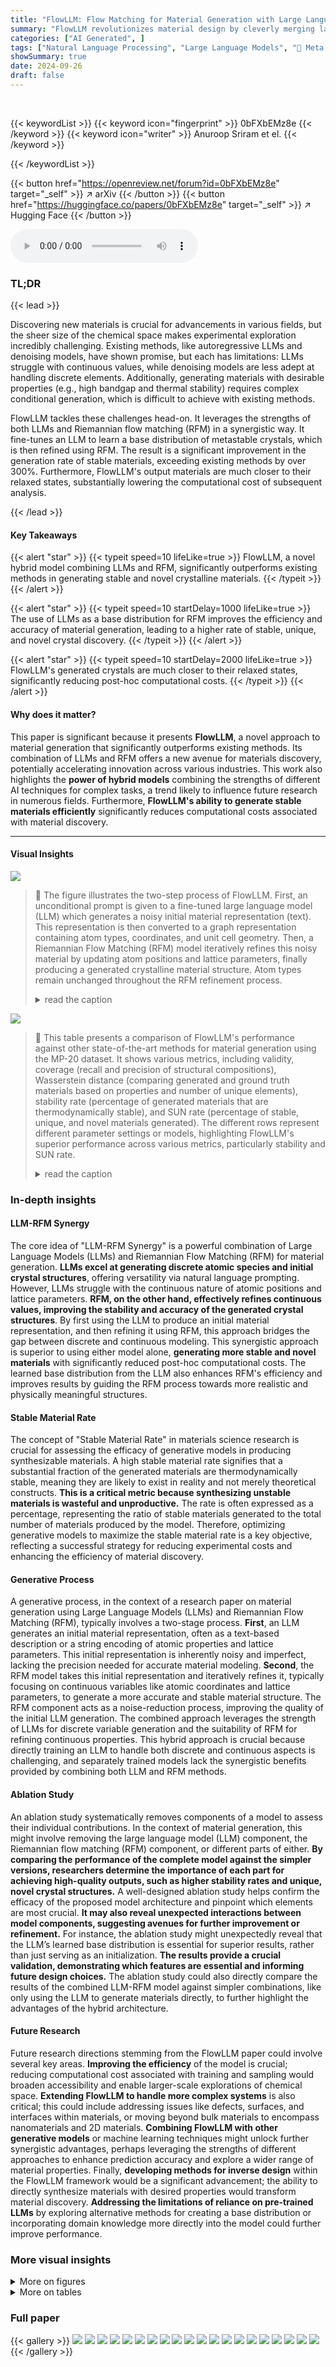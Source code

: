 ```yaml
---
title: "FlowLLM: Flow Matching for Material Generation with Large Language Models as Base Distributions"
summary: "FlowLLM revolutionizes material design by cleverly merging large language models and Riemannian flow matching, yielding a 300% boost in stable material generation!"
categories: ["AI Generated", ]
tags: ["Natural Language Processing", "Large Language Models", "🏢 Meta AI",]
showSummary: true
date: 2024-09-26
draft: false
---
```


<br>

{{< keywordList >}}
{{< keyword icon="fingerprint" >}} 0bFXbEMz8e {{< /keyword >}}
{{< keyword icon="writer" >}} Anuroop Sriram et el. {{< /keyword >}}
 
{{< /keywordList >}}

{{< button href="https://openreview.net/forum?id=0bFXbEMz8e" target="_self" >}}
↗ arXiv
{{< /button >}}
{{< button href="https://huggingface.co/papers/0bFXbEMz8e" target="_self" >}}
↗ Hugging Face
{{< /button >}}



<audio controls>
    <source src="https://ai-paper-reviewer.com/0bFXbEMz8e/podcast.wav" type="audio/wav">
    Your browser does not support the audio element.
</audio>


### TL;DR


{{< lead >}}

Discovering new materials is crucial for advancements in various fields, but the sheer size of the chemical space makes experimental exploration incredibly challenging. Existing methods, like autoregressive LLMs and denoising models, have shown promise, but each has limitations: LLMs struggle with continuous values, while denoising models are less adept at handling discrete elements. Additionally, generating materials with desirable properties (e.g., high bandgap and thermal stability) requires complex conditional generation, which is difficult to achieve with existing methods.

FlowLLM tackles these challenges head-on. It leverages the strengths of both LLMs and Riemannian flow matching (RFM) in a synergistic way.  It fine-tunes an LLM to learn a base distribution of metastable crystals, which is then refined using RFM. The result is a significant improvement in the generation rate of stable materials, exceeding existing methods by over 300%.  Furthermore, FlowLLM's output materials are much closer to their relaxed states, substantially lowering the computational cost of subsequent analysis.

{{< /lead >}}


#### Key Takeaways

{{< alert "star" >}}
{{< typeit speed=10 lifeLike=true >}} FlowLLM, a novel hybrid model combining LLMs and RFM, significantly outperforms existing methods in generating stable and novel crystalline materials. {{< /typeit >}}
{{< /alert >}}

{{< alert "star" >}}
{{< typeit speed=10 startDelay=1000 lifeLike=true >}} The use of LLMs as a base distribution for RFM improves the efficiency and accuracy of material generation, leading to a higher rate of stable, unique, and novel crystal discovery. {{< /typeit >}}
{{< /alert >}}

{{< alert "star" >}}
{{< typeit speed=10 startDelay=2000 lifeLike=true >}} FlowLLM's generated crystals are much closer to their relaxed states, significantly reducing post-hoc computational costs. {{< /typeit >}}
{{< /alert >}}

#### Why does it matter?
This paper is significant because it presents **FlowLLM**, a novel approach to material generation that significantly outperforms existing methods.  Its combination of LLMs and RFM offers a new avenue for materials discovery, potentially accelerating innovation across various industries. This work also highlights the **power of hybrid models** combining the strengths of different AI techniques for complex tasks, a trend likely to influence future research in numerous fields. Furthermore, **FlowLLM's ability to generate stable materials efficiently** significantly reduces computational costs associated with material discovery.

------
#### Visual Insights



![](https://ai-paper-reviewer.com/0bFXbEMz8e/figures_1_1.jpg)

> 🔼 The figure illustrates the two-step process of FlowLLM.  First, an unconditional prompt is given to a fine-tuned large language model (LLM) which generates a noisy initial material representation (text). This representation is then converted to a graph representation containing atom types, coordinates, and unit cell geometry. Then, a Riemannian Flow Matching (RFM) model iteratively refines this noisy material by updating atom positions and lattice parameters, finally producing a generated crystalline material structure. Atom types remain unchanged throughout the RFM refinement process.
> <details>
> <summary>read the caption</summary>
> Figure 1: FlowLLM generative process: the fine-tuned LLM is first prompted with an unconditional query to generate an initial material representation. This material is then iteratively transformed by the RFM model to update its atom positions and lattice parameters. The atom types are static in RFM.
> </details>





![](https://ai-paper-reviewer.com/0bFXbEMz8e/tables_7_1.jpg)

> 🔼 This table presents a comparison of FlowLLM's performance against other state-of-the-art methods for material generation using the MP-20 dataset.  It shows various metrics, including validity, coverage (recall and precision of structural compositions), Wasserstein distance (comparing generated and ground truth materials based on properties and number of unique elements), stability rate (percentage of generated materials that are thermodynamically stable), and SUN rate (percentage of stable, unique, and novel materials generated).  The different rows represent different parameter settings or models, highlighting FlowLLM's superior performance across various metrics, particularly stability and SUN rate.
> <details>
> <summary>read the caption</summary>
> Table 1: Results for material generation on the MP-20 dataset. Stability rate is the percentage of generated materials with Ehull < 0.0 & N-ary ≥ 2.
> </details>





### In-depth insights


#### LLM-RFM Synergy
The core idea of "LLM-RFM Synergy" is a powerful combination of Large Language Models (LLMs) and Riemannian Flow Matching (RFM) for material generation.  **LLMs excel at generating discrete atomic species and initial crystal structures**, offering versatility via natural language prompting. However, LLMs struggle with the continuous nature of atomic positions and lattice parameters.  **RFM, on the other hand, effectively refines continuous values, improving the stability and accuracy of the generated crystal structures**. By first using the LLM to produce an initial material representation, and then refining it using RFM, this approach bridges the gap between discrete and continuous modeling. This synergistic approach is superior to using either model alone, **generating more stable and novel materials** with significantly reduced post-hoc computational costs. The learned base distribution from the LLM also enhances RFM's efficiency and improves results by guiding the RFM process towards more realistic and physically meaningful structures.

#### Stable Material Rate
The concept of "Stable Material Rate" in materials science research is crucial for assessing the efficacy of generative models in producing synthesizable materials.  A high stable material rate signifies that a substantial fraction of the generated materials are thermodynamically stable, meaning they are likely to exist in reality and not merely theoretical constructs.  **This is a critical metric because synthesizing unstable materials is wasteful and unproductive.**  The rate is often expressed as a percentage, representing the ratio of stable materials generated to the total number of materials produced by the model.  Therefore, optimizing generative models to maximize the stable material rate is a key objective, reflecting a successful strategy for reducing experimental costs and enhancing the efficiency of material discovery.

#### Generative Process
A generative process, in the context of a research paper on material generation using Large Language Models (LLMs) and Riemannian Flow Matching (RFM), typically involves a two-stage process.  **First**, an LLM generates an initial material representation, often as a text-based description or a string encoding of atomic properties and lattice parameters.  This initial representation is inherently noisy and imperfect, lacking the precision needed for accurate material modeling.  **Second**, the RFM model takes this initial representation and iteratively refines it, typically focusing on continuous variables like atomic coordinates and lattice parameters, to generate a more accurate and stable material structure.  The RFM component acts as a noise-reduction process, improving the quality of the initial LLM generation. The combined approach leverages the strength of LLMs for discrete variable generation and the suitability of RFM for refining continuous properties. This hybrid approach is crucial because directly training an LLM to handle both discrete and continuous aspects is challenging, and separately trained models lack the synergistic benefits provided by combining both LLM and RFM methods.

#### Ablation Study
An ablation study systematically removes components of a model to assess their individual contributions.  In the context of material generation, this might involve removing the large language model (LLM) component, the Riemannian flow matching (RFM) component, or different parts of either.  **By comparing the performance of the complete model against the simpler versions, researchers determine the importance of each part for achieving high-quality outputs, such as higher stability rates and unique, novel crystal structures.** A well-designed ablation study helps confirm the efficacy of the proposed model architecture and pinpoint which elements are most crucial.  **It may also reveal unexpected interactions between model components, suggesting avenues for further improvement or refinement.** For instance, the ablation study might unexpectedly reveal that the LLM’s learned base distribution is essential for superior results, rather than just serving as an initialization.  **The results provide a crucial validation, demonstrating which features are essential and informing future design choices.**  The ablation study could also directly compare the results of the combined LLM-RFM model against simpler combinations, like only using the LLM to generate materials directly, to further highlight the advantages of the hybrid architecture.

#### Future Research
Future research directions stemming from the FlowLLM paper could involve several key areas.  **Improving the efficiency** of the model is crucial; reducing computational cost associated with training and sampling would broaden accessibility and enable larger-scale explorations of chemical space.  **Extending FlowLLM to handle more complex systems** is also critical; this could include addressing issues like defects, surfaces, and interfaces within materials, or moving beyond bulk materials to encompass nanomaterials and 2D materials.  **Combining FlowLLM with other generative models** or machine learning techniques might unlock further synergistic advantages, perhaps leveraging the strengths of different approaches to enhance prediction accuracy and explore a wider range of material properties. Finally, **developing methods for inverse design** within the FlowLLM framework would be a significant advancement; the ability to directly synthesize materials with desired properties would transform material discovery.  **Addressing the limitations of reliance on pre-trained LLMs** by exploring alternative methods for creating a base distribution or incorporating domain knowledge more directly into the model could further improve performance.


### More visual insights

<details>
<summary>More on figures
</summary>


![](https://ai-paper-reviewer.com/0bFXbEMz8e/figures_3_1.jpg)

> 🔼 This figure illustrates the string encoding method used for representing materials in the LLM training process.  The left side shows how the chemical formula and lattice parameters are converted into a string format used as input for the LLM.  The right side shows an example of a prompt used to generate material representations during training.  This prompt uses a conditional approach and indicates that the LLM should take the chemical formula (optional) and generate a detailed crystal structure description. The parts in red and blue represent where the inputs are replaced in the prompt for training.
> <details>
> <summary>read the caption</summary>
> Figure 2: Left: String encoding of materials used to train the LLM based on Gruver et al.[11]. Right: An example prompt used during training. The conditioning information in blue is optional, and can be replaced with conditioning on other properties as well. The text in red is replaced with the crystal string representation shown on the left.
> </details>



![](https://ai-paper-reviewer.com/0bFXbEMz8e/figures_8_1.jpg)

> 🔼 This figure compares FlowLLM's performance against other models in terms of energy above the hull (Ehull), the number of unique elements per material (N-ary), and structural validity.  Panel (a) shows histograms of Ehull, demonstrating FlowLLM's generation of more stable materials. Panel (b) presents N-ary distributions, highlighting FlowLLM's better match to the data distribution. Finally, panel (c) illustrates how the structural validity of generated materials improves with more integration steps during the FlowLLM process.
> <details>
> <summary>read the caption</summary>
> Figure 3: (a) Histogram of Ehull values comparing FlowLLM with prior models. The dashed line shows thermodynamic stability threshold (Ehull = 0). (b) Histogram of N-ary compared to the data distribution. (c) Structural validity as a function of number of integration steps.
> </details>



</details>




<details>
<summary>More on tables
</summary>


![](https://ai-paper-reviewer.com/0bFXbEMz8e/tables_8_1.jpg)
> 🔼 This table compares the generated structures from FlowMM and FlowLLM models to their corresponding ground state structures after relaxation using CHGNet.  The metrics used for comparison are Match Rate (percentage of generated structures similar to their ground state structures), RMSD (root mean square deviation between generated and ground state structures), Δ-Energy (energy difference between generated and ground state structures), and Num Steps (number of optimization steps needed to pre-relax the generated structure using CHGNet). The results demonstrate that FlowLLM generates structures significantly closer to their ground state compared to FlowMM, indicating improved model performance.
> <details>
> <summary>read the caption</summary>
> Table 2: Comparison of generated and corresponding ground state structures from the CHGNet relaxation. Compared to FlowMM, FlowLLM generates structures much closer to the ground state.
> </details>

![](https://ai-paper-reviewer.com/0bFXbEMz8e/tables_13_1.jpg)
> 🔼 This table presents the results of material generation experiments using several methods on the MP-20 dataset.  The key metrics are Validity, Coverage (the percentage of the material space covered), Structural Composition (Recall and Precision measuring how well the generated structures match the real ones),  weighted distance, Stability Rate (percentage of generated materials that are thermodynamically stable), and SUN Rate (percentage of stable, unique, and novel materials). The table compares the performance of FlowLLM against existing state-of-the-art methods such as CDVAE, DiffCSP, FlowMM, and CrystalLLM, showing that FlowLLM significantly outperforms the others on stability and SUN rates.
> <details>
> <summary>read the caption</summary>
> Table 1: Results for material generation on the MP-20 dataset. Stability rate is the percentage of generated materials with Ehull < 0.0 & N-ary ≥ 2.
> </details>

![](https://ai-paper-reviewer.com/0bFXbEMz8e/tables_14_1.jpg)
> 🔼 This table presents the results of an ablation study on the impact of adding Gaussian noise to continuous values predicted by the LLM in the FlowLLM model.  Four different noise standard deviations (0, 0.01, 0.02, and 0.04) were tested. The metrics evaluated were Validity (Structural and Composition), and Coverage (Recall and Precision).  The results show that adding noise did not significantly impact these proxy metrics, suggesting that the LLM's base distribution is relatively robust to noise.
> <details>
> <summary>read the caption</summary>
> Table 4: Proxy metrics for a FlowLLM trained with different levels of random gaussian noise added to continuous values predicted by the LLM. Added noise increases the support of the base distribution, but we do not see an appreciable difference in the metrics.
> </details>

</details>




### Full paper

{{< gallery >}}
<img src="https://ai-paper-reviewer.com/0bFXbEMz8e/1.png" class="grid-w50 md:grid-w33 xl:grid-w25" />
<img src="https://ai-paper-reviewer.com/0bFXbEMz8e/2.png" class="grid-w50 md:grid-w33 xl:grid-w25" />
<img src="https://ai-paper-reviewer.com/0bFXbEMz8e/3.png" class="grid-w50 md:grid-w33 xl:grid-w25" />
<img src="https://ai-paper-reviewer.com/0bFXbEMz8e/4.png" class="grid-w50 md:grid-w33 xl:grid-w25" />
<img src="https://ai-paper-reviewer.com/0bFXbEMz8e/5.png" class="grid-w50 md:grid-w33 xl:grid-w25" />
<img src="https://ai-paper-reviewer.com/0bFXbEMz8e/6.png" class="grid-w50 md:grid-w33 xl:grid-w25" />
<img src="https://ai-paper-reviewer.com/0bFXbEMz8e/7.png" class="grid-w50 md:grid-w33 xl:grid-w25" />
<img src="https://ai-paper-reviewer.com/0bFXbEMz8e/8.png" class="grid-w50 md:grid-w33 xl:grid-w25" />
<img src="https://ai-paper-reviewer.com/0bFXbEMz8e/9.png" class="grid-w50 md:grid-w33 xl:grid-w25" />
<img src="https://ai-paper-reviewer.com/0bFXbEMz8e/10.png" class="grid-w50 md:grid-w33 xl:grid-w25" />
<img src="https://ai-paper-reviewer.com/0bFXbEMz8e/11.png" class="grid-w50 md:grid-w33 xl:grid-w25" />
<img src="https://ai-paper-reviewer.com/0bFXbEMz8e/12.png" class="grid-w50 md:grid-w33 xl:grid-w25" />
<img src="https://ai-paper-reviewer.com/0bFXbEMz8e/13.png" class="grid-w50 md:grid-w33 xl:grid-w25" />
<img src="https://ai-paper-reviewer.com/0bFXbEMz8e/14.png" class="grid-w50 md:grid-w33 xl:grid-w25" />
<img src="https://ai-paper-reviewer.com/0bFXbEMz8e/15.png" class="grid-w50 md:grid-w33 xl:grid-w25" />
<img src="https://ai-paper-reviewer.com/0bFXbEMz8e/16.png" class="grid-w50 md:grid-w33 xl:grid-w25" />
<img src="https://ai-paper-reviewer.com/0bFXbEMz8e/17.png" class="grid-w50 md:grid-w33 xl:grid-w25" />
<img src="https://ai-paper-reviewer.com/0bFXbEMz8e/18.png" class="grid-w50 md:grid-w33 xl:grid-w25" />
<img src="https://ai-paper-reviewer.com/0bFXbEMz8e/19.png" class="grid-w50 md:grid-w33 xl:grid-w25" />
<img src="https://ai-paper-reviewer.com/0bFXbEMz8e/20.png" class="grid-w50 md:grid-w33 xl:grid-w25" />
{{< /gallery >}}